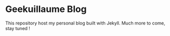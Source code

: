Geekuillaume Blog
=================

This repository host my personal blog built with Jekyll.
Much more to come, stay tuned !
